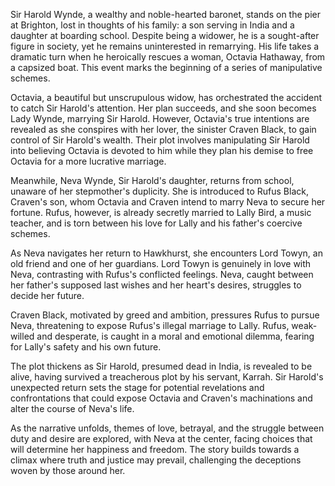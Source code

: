 Sir Harold Wynde, a wealthy and noble-hearted baronet, stands on the pier at Brighton, lost in thoughts of his family: a son serving in India and a daughter at boarding school. Despite being a widower, he is a sought-after figure in society, yet he remains uninterested in remarrying. His life takes a dramatic turn when he heroically rescues a woman, Octavia Hathaway, from a capsized boat. This event marks the beginning of a series of manipulative schemes.

Octavia, a beautiful but unscrupulous widow, has orchestrated the accident to catch Sir Harold's attention. Her plan succeeds, and she soon becomes Lady Wynde, marrying Sir Harold. However, Octavia's true intentions are revealed as she conspires with her lover, the sinister Craven Black, to gain control of Sir Harold's wealth. Their plot involves manipulating Sir Harold into believing Octavia is devoted to him while they plan his demise to free Octavia for a more lucrative marriage.

Meanwhile, Neva Wynde, Sir Harold's daughter, returns from school, unaware of her stepmother's duplicity. She is introduced to Rufus Black, Craven's son, whom Octavia and Craven intend to marry Neva to secure her fortune. Rufus, however, is already secretly married to Lally Bird, a music teacher, and is torn between his love for Lally and his father's coercive schemes.

As Neva navigates her return to Hawkhurst, she encounters Lord Towyn, an old friend and one of her guardians. Lord Towyn is genuinely in love with Neva, contrasting with Rufus's conflicted feelings. Neva, caught between her father's supposed last wishes and her heart's desires, struggles to decide her future.

Craven Black, motivated by greed and ambition, pressures Rufus to pursue Neva, threatening to expose Rufus's illegal marriage to Lally. Rufus, weak-willed and desperate, is caught in a moral and emotional dilemma, fearing for Lally's safety and his own future.

The plot thickens as Sir Harold, presumed dead in India, is revealed to be alive, having survived a treacherous plot by his servant, Karrah. Sir Harold's unexpected return sets the stage for potential revelations and confrontations that could expose Octavia and Craven's machinations and alter the course of Neva's life.

As the narrative unfolds, themes of love, betrayal, and the struggle between duty and desire are explored, with Neva at the center, facing choices that will determine her happiness and freedom. The story builds towards a climax where truth and justice may prevail, challenging the deceptions woven by those around her.
